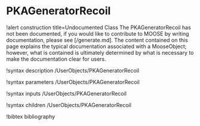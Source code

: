 <!-- MOOSE Documentation Stub: Remove this when content is added. -->

# PKAGeneratorRecoil

!alert construction title=Undocumented Class
The PKAGeneratorRecoil has not been documented, if you would like to contribute to MOOSE by
writing documentation, please see [/generate.md]. The content contained on this page explains
the typical documentation associated with a MooseObject; however, what is contained is ultimately
determined by what is necessary to make the documentation clear for users.

!syntax description /UserObjects/PKAGeneratorRecoil

!syntax parameters /UserObjects/PKAGeneratorRecoil

!syntax inputs /UserObjects/PKAGeneratorRecoil

!syntax children /UserObjects/PKAGeneratorRecoil

!bibtex bibliography
